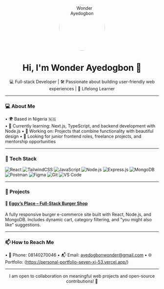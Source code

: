 <p align="center">
  <img src=“https://res.cloudinary.com/dwkpeu5ra/image/upload/v1750341875/myImage_jlpqbm.heic” width="150" height="150" style="border-radius: 50%;" alt="Wonder Ayedogbon" />
</p>

<h1 align="center">Hi, I'm Wonder Ayedogbon 👋</h1>
<p align="center">💻 Full-stack Developer | 🛠 Passionate about building user-friendly web experiences | 🌱 Lifelong Learner
</p>

---

### 💻 About Me

•⁠  ⁠🌍 Based in Nigeria 🇳🇬  
•⁠  ⁠🌱 Currently learning: Next.js, TypeScript, and backend development with Node.js
•⁠  ⁠🔭 Working on: Projects that combine functionality with beautiful design
•⁠  ⁠🎯 Looking for junior frontend roles, freelance projects, and mentorship opportunities

---

### 🔨 Tech Stack

![React](https://img.shields.io/badge/React-20232A?style=for-the-badge&logo=react&logoColor=61DAFB)
![TailwindCSS](https://img.shields.io/badge/TailwindCSS-38B2AC?style=for-the-badge&logo=tailwind-css&logoColor=white)
![JavaScript](https://img.shields.io/badge/JavaScript-F7DF1E?style=for-the-badge&logo=javascript&logoColor=black)
![Node.js](https://img.shields.io/badge/Node.js-3C873A?style=for-the-badge&logo=node.js&logoColor=white)
![Express.js](https://img.shields.io/badge/Express.js-000000?style=for-the-badge&logo=express&logoColor=white)
![MongoDB](https://img.shields.io/badge/MongoDB-4EA94B?style=for-the-badge&logo=mongodb&logoColor=white)
![Postman](https://img.shields.io/badge/Postman-FF6C37?style=for-the-badge&logo=postman&logoColor=white)
![Figma](https://img.shields.io/badge/Figma-F24E1E?style=for-the-badge&logo=figma&logoColor=white)
![Git](https://img.shields.io/badge/Git-F05032?style=for-the-badge&logo=git&logoColor=white)
![VS Code](https://img.shields.io/badge/VS%20Code-007ACC?style=for-the-badge&logo=visual-studio-code&logoColor=white)

---

### 🧠 Projects

#### 🍔 [Eggy’s Place – Full-Stack Burger Shop]([https://your-link.com](https://eggys-place-eight.vercel.app/))
A fully responsive burger e-commerce site built with React, Node.js, and MongoDB. Includes dynamic cart, category filtering, and "you might also like" suggestions.


---

### 📫 How to Reach Me

•⁠  ⁠💼 Phone: 08140270046
•⁠  ⁠📬 Email: ayedogbonwonder@gmail.com
•⁠  ⁠🌐 Portfolio: (https://personal-portfolio-seven-xi-53.vercel.app/)

---

<p align="center">I am open to collaboration on meaningful web projects and open-source contributions! 🤝</p>
